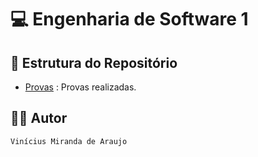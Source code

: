 # 💻 Engenharia de Software 1

## 📑 Estrutura do Repositório

- [Provas](/2_Periodo/ES1/Provas/) : Provas realizadas.

## 👨‍💻 Autor

`Vinícius Miranda de Araujo`
